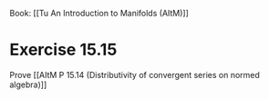 Book: [[Tu An Introduction to Manifolds (AItM)]]
# Exercise 15.15
Prove [[AItM P 15.14 (Distributivity of convergent series on normed algebra)]]
